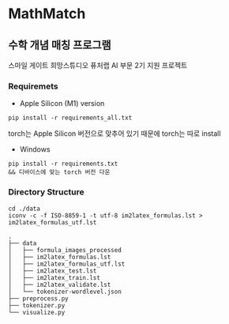 # MathMatch
## 수학 개념 매칭 프로그램

스마일 게이트 희망스튜디오 퓨처랩 AI 부문 2기 지원 프로젝트

### Requiremets
- Apple Silicon (M1) version
```
pip install -r requirements_all.txt
```
torch는 Apple Silicon 버전으로 맞추어 있기 때문에 torch는 따로 install 
- Windows
```
pip install -r requirements.txt
&& 디바이스에 맞는 torch 버전 다운
```

### Directory Structure
```
cd ./data
iconv -c -f ISO-8859-1 -t utf-8 im2latex_formulas.lst > im2latex_formulas_utf.lst

.
├── data
│   ├── formula_images_processed
│   ├── im2latex_formulas.lst 
│   ├── im2latex_formulas_utf.lst 
│   ├── im2latex_test.lst
│   ├── im2latex_train.lst
│   ├── im2latex_validate.lst
│   └── tokenizer-wordlevel.json
├── preprocess.py
├── tokenizer.py
└── visualize.py
```
